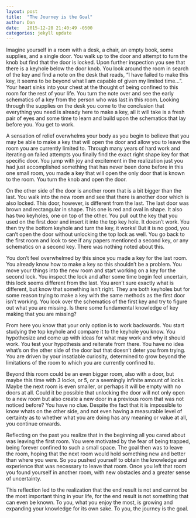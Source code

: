 ```yaml
---
layout: post
title:  "The Journey is the Goal"
author: Dan
date:   2015-12-28 21:40:49 -0500
categories: jekyll update
---
```

Imagine yourself in a room with a desk, a chair, an empty book, some supplies, and a single door. You walk up to the door and attempt to turn the knob but find that the door is locked. Upon further inspection you see that there is a keyhole below the door knob. You look around the room in search of the key and find a note on the desk that reads, “I have failed to make this key, it seems to be beyond what I am capable of given my limited time…”. Your heart sinks into your chest at the thought of being confined to this room for the rest of your life. You turn the note over and see the early schematics of a key from the person who was last in this room. Looking through the supplies on the desk you come to the conclusion that everything you need is already here to make a key, all it will take is a fresh pair of eyes and some time to learn and build upon the schematics that lay before you. You get to work.

A sensation of relief overwhelms your body as you begin to believe that you may be able to make a key that will open the door and allow you to leave the room you are currently limited to. Through many years of hard work and iterating on failed attempts you finally find the exact right shape key for that specific door. You jump with joy and excitement in the realization just you had just accomplished something that has never been done before in this one small room, you made a key that will open the only door that is known to the room. You turn the knob and open the door.

On the other side of the door is another room that is a bit bigger than the last. You walk into the new room and see that there is another door which is also locked. This door, however, is different from the last. The last door was brown and rectangular in shape. This one is red and oval in shape. It also has two keyholes, one on top of the other. You pull out the key that you used on the first door and insert it into the top key hole. It doesn’t work. You then try the bottom keyhole and turn the key, it works! But it is no good, you can’t open the door without unlocking the top lock as well. You go back to the first room and look to see if any papers mentioned a second key, or any schematics on a second key. There was nothing noted about this.

You don’t feel overwhelmed by this since you made a key for the last room. You already know how to make a key so this shouldn’t be a problem. You move your things into the new room and start working on a key for the second lock. You inspect the lock and after some time begin feel uncertain, this lock seems different from the last. You aren’t sure exactly what is different, but know that something isn’t right. They are both keyholes but for some reason trying to make a key with the same methods as the first door isn’t working. You look over the schematics of the first key and try to figure out what you are missing. Is there some fundamental knowledge of key making that you are missing? 

From here you know that your only option is to work backwards. You start studying the top keyhole and compare it to the keyhole you know. You hypothesize and come up with ideas for what may work and why it should work. You test your hypothesis and reiterate from there. You have no idea what’s on the other side of the door but that doesn’t deter you from trying. You are driven by your insatiable curiosity, determined to grow beyond the limitations of the room to which you are currently confined to. 

Beyond this room could be an even bigger room, also with a door, but maybe this time with 3 locks, or 5, or a seemingly infinite amount of locks. Maybe the next room is even smaller, or perhaps it will be empty with no doors at all. Could it be possible that unlocking the door will not only open to a new room but also create a new door in a previous room that was not noticed before? You have no clue. Despite the fact that it is impossible to know whats on the other side,  and not even having a measurable level of certainty as to whether what you are doing has any meaning or value at all, you continue onwards.

Reflecting on the past you realize that in the beginning all you cared about was leaving the first room. You were motivated by the fear of being trapped, being forever confined to such a small space. The goal then was to leave the room, hoping that the next room would hold something new and better than where you were. So you pushed yourself to obtain the knowledge and experience that was necessary to leave that room. Once you left that room you found yourself in another room, with new obstacles and a greater sense of uncertainty. 

This reflection led to the realization that the end result is not and cannot be the most important thing in your life, for the end result is not something that can even be known. To you, what you enjoy the most, is growing and expanding your knowledge for its own sake. To you, the journey is the goal.